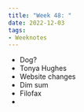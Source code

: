 ```yaml
---
title: "Week 48: "
date: 2022-12-03
tags:
- Weeknotes
---
```

- Dog?
- Tonya Hughes
- Website changes
- Dim sum
- Filofax
- 